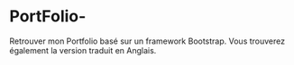 # PortFolio-
Retrouver mon Portfolio basé sur un framework Bootstrap.
Vous trouverez également la version traduit en Anglais. 
